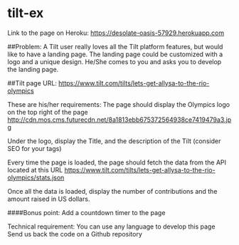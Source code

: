 # tilt-ex

Link to the page on Heroku: https://desolate-oasis-57929.herokuapp.com

##Problem:
A Tilt user really loves all the Tilt platform features, but would like to have a landing page. The landing page could be customized with a logo and a unique design.
He/She comes to you and asks you to develop the landing page.

##Tilt page URL: https://www.tilt.com/tilts/lets-get-allysa-to-the-rio-olympics

These are his/her requirements:
The page should display the Olympics logo on the top right of the page http://cdn.mos.cms.futurecdn.net/8a1813ebb675372564938ce7419479a3.jpg

Under the logo, display the Title, and the description of the Tilt (consider SEO for your tags)

Every time the page is loaded, the page should fetch the data from the API located at this URL https://www.tilt.com/tilts/lets-get-allysa-to-the-rio-olympics/stats.json

Once all the data is loaded, display the number of contributions and the amount raised in US dollars.

####Bonus point:
Add a countdown timer to the page

Technical requirement:
You can use any language to develop this page
Send us back the code on a Github repository

